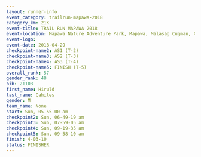 ```yaml
---
layout: runner-info 
event_category: trailrun-mapawa-2018 
category_km: 21K 
event-title: TRAIL RUN MAPAWA 2018 
event-location: Mapawa Nature Adventure Park, Mapawa, Malasag Cugman, Cagayan de Oro Philippines 
event-logo: 
event-date: 2018-04-29 
checkpoint-name2: AS1 (T-2) 
checkpoint-name3: AS2 (T-3) 
checkpoint-name4: AS3 (T-4) 
checkpoint-name5: FINISH (T-5) 
overall_rank: 57
gender_rank: 48
bib: 21103
first_name: Hiruld
last_name: Cahiles
gender: M
team_name: None
start: Sun, 05-55-00 am
checkpoint2: Sun, 06-49-19 am
checkpoint3: Sun, 07-59-05 am
checkpoint4: Sun, 09-19-35 am
checkpoint5: Sun, 09-58-10 am
finish: 4-03-10
status: FINISHER
---
```

